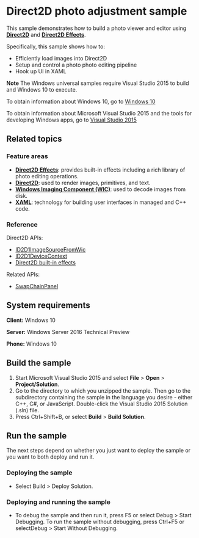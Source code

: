 <!---
  category: AudioVideoAndCamera
--->

# Direct2D photo adjustment sample

This sample demonstrates how to build a photo viewer and editor using [**Direct2D**](http://msdn.microsoft.com/library/windows/desktop/dd370990) and [**Direct2D Effects**](http://msdn.microsoft.com/library/windows/desktop/hh706327).

Specifically, this sample shows how to:

- Efficiently load images into Direct2D
- Setup and control a photo photo editing pipeline
- Hook up UI in XAML

**Note** The Windows universal samples require Visual Studio 2015 to build and Windows 10 to execute.
 
To obtain information about Windows 10, go to [Windows 10](http://go.microsoft.com/fwlink/?LinkID=532421)

To obtain information about Microsoft Visual Studio 2015 and the tools for developing Windows apps, go to [Visual Studio 2015](http://go.microsoft.com/fwlink/?LinkID=532422)

## Related topics

### Feature areas

- [**Direct2D Effects**](http://msdn.microsoft.com/library/windows/desktop/hh706327): provides built-in effects including a rich library of photo editing operations.
- [**Direct2D**](http://msdn.microsoft.com/library/windows/desktop/dd370990): used to render images, primitives, and text.
- [**Windows Imaging Component (WIC)**](http://msdn.microsoft.com/library/windows/desktop/ee719655): used to decode images from disk.
- [**XAML**](http://msdn.microsoft.com/library/windows/apps/hh700354): technology for building user interfaces in managed and C++ code.

### Reference

Direct2D APIs:

- [ID2D1ImageSourceFromWic](http://msdn.microsoft.com/library/windows/desktop/dn900414)
- [ID2D1DeviceContext](http://msdn.microsoft.com/library/windows/desktop/hh404479)
- [Direct2D built-in effects](https://msdn.microsoft.com/library/windows/desktop/hh706316)

Related APIs:

- [SwapChainPanel](https://msdn.microsoft.com/library/windows/apps/windows.ui.xaml.controls.swapchainpanel)

## System requirements

**Client:** Windows 10

**Server:** Windows Server 2016 Technical Preview

**Phone:** Windows 10

## Build the sample

1. Start Microsoft Visual Studio 2015 and select **File** \> **Open** \> **Project/Solution**.
2. Go to the directory to which you unzipped the sample. Then go to the subdirectory containing the sample in the language you desire - either C++, C#, or JavaScript. Double-click the Visual Studio 2015 Solution (.sln) file. 
3. Press Ctrl+Shift+B, or select **Build** \> **Build Solution**. 

## Run the sample

The next steps depend on whether you just want to deploy the sample or you want to both deploy and run it.

### Deploying the sample

- Select Build > Deploy Solution. 

### Deploying and running the sample

- To debug the sample and then run it, press F5 or select Debug >  Start Debugging. To run the sample without debugging, press Ctrl+F5 or selectDebug > Start Without Debugging. 